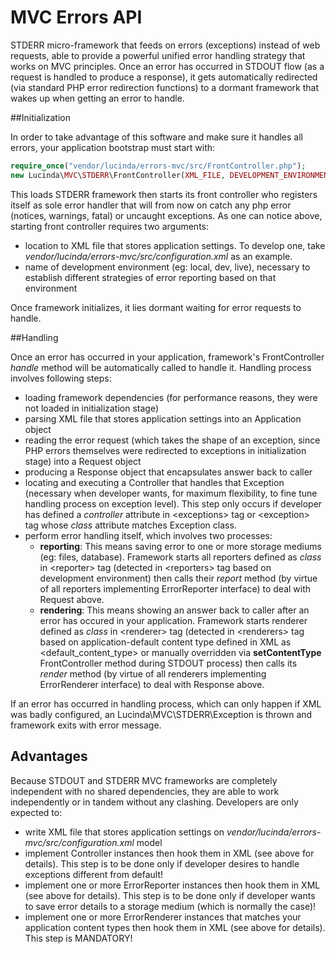 # MVC Errors API

STDERR micro-framework that feeds on errors (exceptions) instead of web requests, able to provide a powerful unified error handling strategy that works on MVC principles. Once an error has occurred in STDOUT flow (as a request is handled to produce a response), it gets automatically redirected (via standard PHP error redirection functions) to a dormant framework that wakes up when getting an error to handle. 

##Initialization

In order to take advantage of this software and make sure it handles all errors, your application bootstrap must start with:

```php
require_once("vendor/lucinda/errors-mvc/src/FrontController.php");
new Lucinda\MVC\STDERR\FrontController(XML_FILE, DEVELOPMENT_ENVIRONMENT);
```

This loads STDERR framework then starts its front controller who registers itself as sole error handler that will from now on catch any php error (notices, warnings, fatal) or uncaught exceptions. As one can notice above, starting front controller requires two arguments:

- location to XML file that stores application settings. To develop one, take *vendor/lucinda/errors-mvc/src/configuration.xml* as an example.
- name of development environment (eg: local, dev, live), necessary to establish different strategies of error reporting based on that environment

Once framework initializes, it lies dormant waiting for error requests to handle.

##Handling

Once an error has occurred in your application, framework's FrontController *handle* method will be automatically called to handle it. Handling process involves following steps:

- loading framework dependencies (for performance reasons, they were not loaded in initialization stage)
- parsing XML file that stores application settings into an Application object
- reading the error request (which takes the shape of an exception, since PHP errors themselves were redirected to exceptions in initialization stage) into a Request object
- producing a Response object that encapsulates answer back to caller
- locating and executing a Controller that handles that Exception (necessary when developer wants, for maximum flexibility, to fine tune handling process on exception level). This step only occurs if developer has defined a *controller* attribute in &lt;exceptions&gt; tag or &lt;exception&gt; tag whose *class* attribute matches Exception class.
- perform error handling itself, which involves two processes:
	- **reporting**: This means saving error to one or more storage mediums (eg: files, database). Framework starts all reporters defined as *class* in &lt;reporter&gt; tag (detected in &lt;reporters&gt; tag based on development environment) then calls their *report* method (by virtue of all reporters implementing ErrorReporter interface) to deal with Request above.
	- **rendering**: This means showing an answer back to caller after an error has occured in your application. Framework starts renderer defined as *class* in &lt;renderer&gt; tag (detected in &lt;renderers&gt; tag based on application-default content type defined in XML as &lt;default_content_type&gt; or manually overridden via **setContentType** FrontController method during STDOUT process) then calls its *render* method (by virtue of all renderers implementing ErrorRenderer interface) to deal with Response above.
	
If an error has occurred in handling process, which can only happen if XML was badly configured, an Lucinda\MVC\STDERR\Exception is thrown and framework exits with error message.

## Advantages

Because STDOUT and STDERR MVC frameworks are completely independent with no shared dependencies, they are able to work independently or in tandem without any clashing. Developers are only expected to:

- write XML file that stores application settings on  *vendor/lucinda/errors-mvc/src/configuration.xml* model
- implement Controller instances then hook them in XML (see above for details). This step is to be done only if developer desires to handle exceptions different from default! 
- implement one or more ErrorReporter instances then hook them in XML (see above for details). This step is to be done only if developer wants to save error details to a storage medium (which is normally the case)!  
- implement one or more ErrorRenderer instances that matches your application content types then hook them in XML (see above for details). This step is MANDATORY!